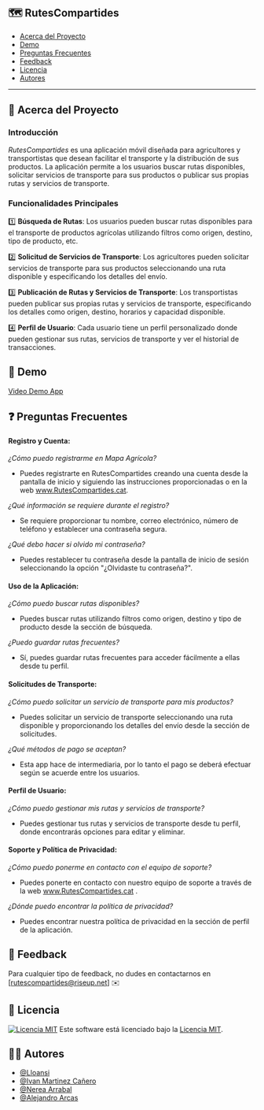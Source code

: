 ## 🗺️ RutesCompartides

- [Acerca del Proyecto](#acerca-del-proyecto)
- [Demo](#demo)
- [Preguntas Frecuentes](#preguntas-frecuentes)
- [Feedback](#feedback)
- [Licencia](#licencia)
- [Autores](#autores)

---

## 🌱 Acerca del Proyecto

### Introducción
*RutesCompartides* es una aplicación móvil diseñada para agricultores y transportistas que desean facilitar el transporte y la distribución de sus productos. La aplicación permite a los usuarios buscar rutas disponibles, solicitar servicios de transporte para sus productos o publicar sus propias rutas y servicios de transporte.

### Funcionalidades Principales

1️⃣ **Búsqueda de Rutas**: Los usuarios pueden buscar rutas disponibles para el transporte de productos agrícolas utilizando filtros como origen, destino, tipo de producto, etc.

2️⃣ **Solicitud de Servicios de Transporte**: Los agricultores pueden solicitar servicios de transporte para sus productos seleccionando una ruta disponible y especificando los detalles del envío.

3️⃣ **Publicación de Rutas y Servicios de Transporte**: Los transportistas pueden publicar sus propias rutas y servicios de transporte, especificando los detalles como origen, destino, horarios y capacidad disponible.

4️⃣ **Perfil de Usuario**: Cada usuario tiene un perfil personalizado donde pueden gestionar sus rutas, servicios de transporte y ver el historial de transacciones.

## 🎥 Demo
[Video Demo App](#)

## ❓ Preguntas Frecuentes

#### Registro y Cuenta:
*¿Cómo puedo registrarme en Mapa Agrícola?*
- Puedes registrarte en RutesCompartides creando una cuenta desde la pantalla de inicio y siguiendo las instrucciones proporcionadas o en la web www.RutesCompartides.cat.

*¿Qué información se requiere durante el registro?*
- Se requiere proporcionar tu nombre, correo electrónico, número de teléfono y establecer una contraseña segura.

*¿Qué debo hacer si olvido mi contraseña?*
- Puedes restablecer tu contraseña desde la pantalla de inicio de sesión seleccionando la opción "¿Olvidaste tu contraseña?".

#### Uso de la Aplicación:
*¿Cómo puedo buscar rutas disponibles?*
- Puedes buscar rutas utilizando filtros como origen, destino y tipo de producto desde la sección de búsqueda.

*¿Puedo guardar rutas frecuentes?*
- Sí, puedes guardar rutas frecuentes para acceder fácilmente a ellas desde tu perfil.

#### Solicitudes de Transporte:
*¿Cómo puedo solicitar un servicio de transporte para mis productos?*
- Puedes solicitar un servicio de transporte seleccionando una ruta disponible y proporcionando los detalles del envío desde la sección de solicitudes.

*¿Qué métodos de pago se aceptan?*
- Esta app hace de intermediaria, por lo tanto el pago se deberá efectuar según se acuerde entre los usuarios.

#### Perfil de Usuario:
*¿Cómo puedo gestionar mis rutas y servicios de transporte?*
- Puedes gestionar tus rutas y servicios de transporte desde tu perfil, donde encontrarás opciones para editar y eliminar.

#### Soporte y Política de Privacidad:
*¿Cómo puedo ponerme en contacto con el equipo de soporte?*
- Puedes ponerte en contacto con nuestro equipo de soporte a través de la web www.RutesCompartides.cat .

*¿Dónde puedo encontrar la política de privacidad?*
- Puedes encontrar nuestra política de privacidad en la sección de perfil de la aplicación.

## 📝 Feedback
Para cualquier tipo de feedback, no dudes en contactarnos en [rutescompartides@riseup.net] ✉️

## 📄 Licencia
[![Licencia MIT](https://img.shields.io/badge/Licencia-MIT-green)](https://choosealicense.com/licenses/mit/)
Este software está licenciado bajo la [Licencia MIT](https://opensource.org/licenses/MIT).

## 👨‍💻 Autores
- [@Lloansi](https://github.com/Lloansi)
- [@Ivan Martinez Cañero](https://github.com/IvanCaEz)
- [@Nerea Arrabal](https://github.com/NereaAL)
- [@Alejandro Arcas](https://github.com/AlejandroAndroidDev)
